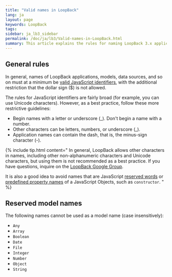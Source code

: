 ```yaml
---
title: "Valid names in LoopBack"
lang: ja
layout: page
keywords: LoopBack
tags:
sidebar: ja_lb3_sidebar
permalink: /doc/ja/lb3/Valid-names-in-LoopBack.html
summary: This article explains the rules for naming LoopBack 3.x applications, models, data sources, and other project artifacts.
---
```

## General rules

In general, names of LoopBack applications, models, data sources, and so on must at a minimum be
[valid JavaScript identifiers](https://mathiasbynens.be/notes/javascript-identifiers),
with the additional restriction that the dollar sign ($) is not allowed.

The rules for JavaScript identifiers are fairly broad (for example, you can use Unicode characters).
However, as a best practice, follow these more restrictive guidelines:

* Begin names with a letter or underscore (_). Don't begin a name with a number.
* Other characters can be letters, numbers, or underscore (_).
* Application names can contain the dash, that is, the minus-sign character (-).

{% include tip.html content="
In general, LoopBack allows other characters in names, including other non-alphanumeric characters and Unicode characters,
but using them is not recommended as a best practice. If you have questions, inquire on the [LoopBack Google Group](https://groups.google.com/forum/#!forum/loopbackjs).

It is also a good idea to avoid names that are JavaScript [reserved words](https://mathiasbynens.be/notes/reserved-keywords) or [predefined property names](https://developer.mozilla.org/en/docs/Web/JavaScript/Reference/Global_Objects/Object/defineProperty) of a JavaScript Objects, such as `constructor`.
" %}

## Reserved model names

The following names cannot be used as a model name (case insensitively):

 - `Any`
 - `Array`
 - `Boolean`
 - `Date`
 - `File`
 - `Integer`
 - `Number`
 - `Object`
 - `String`
